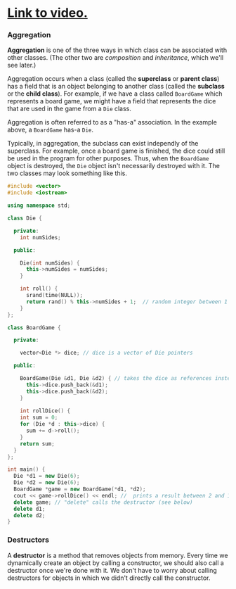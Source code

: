 # [Link to video.](https://www.youtube.com/watch?v=Dh6MtPL-SSM&list=PLVD25niNi0Blds9kjuux3nj9N9n5nBpMr)

### Aggregation

**Aggregation** is one of the three ways in which class can be associated with other classes. (The other two are *composition* and *inheritance*, which we'll see later.)

Aggregation occurs when a class (called the **superclass** or **parent class**) has a field that is an object belonging to another class (called the **subclass** or the **child class**). For example, if we have a class called `BoardGame` which represents a board game, we might have a field that represents the dice that are used in the game from a `Die` class.

Aggregation is often referred to as a "has-a" association. In the example above, a `BoardGame` has-a `Die`. 

Typically, in aggregation, the subclass can exist independly of the superclass. For example, once a board game is finished, the dice could still be used in the program for other purposes. Thus, when the `BoardGame` object is destroyed, the `Die` object isn't necessarily destroyed with it. The two classes may look something like this.

```cpp
#include <vector>
#include <iostream>

using namespace std;

class Die {

  private:
    int numSides;

  public: 

    Die(int numSides) { 
      this->numSides = numSides;
    }

    int roll() {
      srand(time(NULL));
      return rand() % this->numSides + 1;  // random integer between 1 and numSides (highest face)
    }
};

class BoardGame {

  private:

    vector<Die *> dice; // dice is a vector of Die pointers

  public: 

    BoardGame(Die &d1, Die &d2) { // takes the dice as references instead of copies so that we're using the original Die objects
      this->dice.push_back(&d1);
      this->dice.push_back(&d2);
    }
    
    int rollDice() {
    int sum = 0;
    for (Die *d : this->dice) {
      sum += d->roll();
    }
    return sum;
  }
};

int main() {
  Die *d1 = new Die(6);
  Die *d2 = new Die(6);
  BoardGame *game = new BoardGame(*d1, *d2);
  cout << game->rollDice() << endl; //  prints a result between 2 and 12
  delete game; // "delete" calls the destructor (see below)
  delete d1;
  delete d2;
}
```

### Destructors

A **destructor** is a method that removes objects from memory. Every time we dynamically create an object by calling a constructor, we should also call a destructor once we're done with it. We don't have to worry about calling destructors for objects in which we didn't directly call the constructor.

